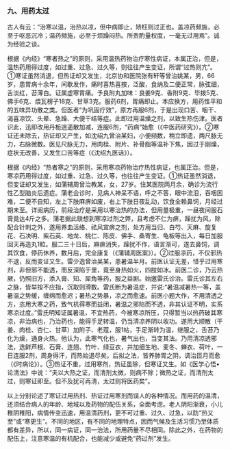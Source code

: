 ### 九、用药太过

古人有云：“治寒以温，治热以凉，但中病即止，矫枉则过正也。盖凉药频施，必至于呕恶沉冷；温药频施，必至于烦躁闷热。所贵酌量权度，一毫无过用焉”。诚为经验之谈。

根据《内经》“寒者热之”的原则，采用温热药物治疗寒性病证，本属正治，但是，温热药用得过度，如过重、过急、过久等，则往往产生变证，所谓“过热则亢”。①寒证虽然消退，但热证却又发生，北京协和医院张有轩等曾治姚某，男，66岁，患胃病十余年，间歇发作，痛时喜热喜按，泛酸，食纳及二便正常，脉弦细，舌淡红，苔薄白。证属虚寒胃痛。予良附丸加味：良姜9克、香附9克、毕拨5克、佛手6克、煨瓦楞子18克、甘草3克。服药6剂，胃痛即止。本应换方，用药性平和的五味异功散之类。但医者“为巩固疗效”，原方再服6剂，于是出现口苦、咽干、渴喜凉饮、头晕、急躁、大便干结等症。此即过用温燥之剂，以致生热伤津。医者识此，迅即改用丹栀逍遥散加减，连服6剂，“药病”始愈（《中医药研究》）。②寒证还未除去，热证却又产生，如沈绍九曾治某妇，小便频数，稍立即遗，两尺脉无力，右脉微数。医见尺脉无力，用肉桂、附片、补骨脂等温补下焦，因过于刚燥，症状无改善，又发生口苦等症（《沈绍九医话》）。

根据《内经》“热者寒之”的原则，采用寒凉药物治疗热性病证，也属正治。但是，寒凉药用得过度，如过重、过急、过久等，也往往产生变证。①热证虽然消退，但变证却又发生，如蒲辅周曾治教某，女，27岁。住某医院两月余，确诊为流行性乙型脑炎后遗症。蒲老会诊时，见病人神呆不语，呼之不答，眼中流泪，吞咽困难，二便不自知，左上下肢麻痹如废，右上下肢日夜乱动，饮食全赖鼻饲，月经过期未至。详阅病历，前段治疗是采用以寒治热的办法，但用量极重，一昼夜间服石膏竟达4斤之多。蒲老据此联想到寒凉过剂之弊，且考虑不仁为痹，躁扰为风，除配合针刺之外，遂用养血活络、祛风宣痹之剂，处方用当归、白芍、天麻、旋复花、石决明、紫石英、地龙、桃仁、陈皮、佛手、桑寄生、龟板等出入，每日加服回天再造丸1粒。服二三十日后，麻痹消失，躁扰不作，语言渐可，遂去鼻饲，调其饮食，停药休养，数月后，完全康复（《蒲辅周医案》）。②过服凉药，不仅邪热不退，反而变证又生。雷少逸曾治吴某，患暑温半月。前医认证无差，惜乎过用寒剂，非但邪不能透，而反深陷于里，竟至身热如火，四肢如冰。前医二诊，乃云热厥，仍照旧方，添入膏、知、犀角等药，服之益剧。始邀雷氏诊治。雷氏诊其左右之脉，皆举按不应指，沉取则滑数。雷氏断为暑温症，并说:“暑温减暑热一等，盖暑温之势缓，缠绵而愈迟；暑热之势暴，凉之而愈速。前医小题大作，不用清透之方，恣用大寒之药，致气机得寒而益闭，暑温之邪陷而不透，非其认证不明，实系寒凉过度。”雷氏明知证属暑温，不宜热药，今被寒凉所压，只得暂当以热药破其寒凉，非治病也，乃治药也，能得手足转温，仍当清凉养阴以收功。遂用大顺散（干姜、肉桂、杏仁、甘草）加附子、老蔻，服1帖，手足渐转为温，继服之，舌苔乃化为燥，通身火热。他认为，此寒气化也，暑气出也，当变其法。乃用清凉透邪法，选鲜芦根、石膏、连翘、竹叶、绿豆衣，并加细生地、麦冬、蝉衣、荷叶，一日连服2剂，周身得汗，而热始退尽矣。后拟之法，皆养肺胃之阴，调治匝月而愈（《时病论》）。③热证不重，过用寒剂，热证虽除，但寒证又生。如《医学心悟•论清法》中说：“夫以大热之证，而清剂太微，则病不除；微热之证，而清剂太过，则寒证即至。但不及犹可再清，太过则将医药矣”。

以上分别论述了寒证过用热剂、热证过用寒剂而误人的各种情况。而用药的温清，还须结合病人的年龄、地域以及药物的配伍关系，全面考虑。老人阴阳渐衰，小儿稚阴稚阳，病情传变迅速，用温清药剂，更不可过重、过久、过急，以防“热又至”或“寒更生”。不同的地区，有不同的地理特点，因而气候及生活习惯乃至体质都有差异，所以，同一病证，同一治法，所用药量不尽相同。除此之外，在药物的配伍上，注意寒温的有机配合，也能减少或避免“药过剂”发生。
